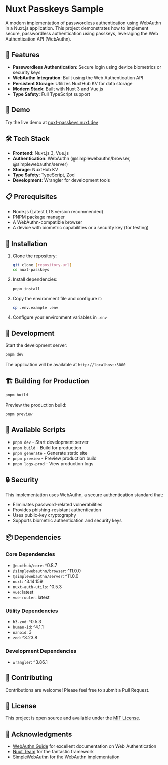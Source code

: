 # Nuxt Passkeys Sample

A modern implementation of passwordless authentication using WebAuthn in a Nuxt.js application. This project demonstrates how to implement secure, passwordless authentication using passkeys, leveraging the Web Authentication API (WebAuthn).

## 🌟 Features

- **Passwordless Authentication**: Secure login using device biometrics or security keys
- **WebAuthn Integration**: Built using the Web Authentication API
- **Persistent Storage**: Utilizes NuxtHub KV for data storage
- **Modern Stack**: Built with Nuxt 3 and Vue.js
- **Type Safety**: Full TypeScript support

## 🚀 Demo

Try the live demo at [nuxt-passkeys.nuxt.dev](https://nuxt-passkeys.nuxt.dev)

## 🛠️ Tech Stack

- **Frontend**: Nuxt.js 3, Vue.js
- **Authentication**: WebAuthn (@simplewebauthn/browser, @simplewebauthn/server)
- **Storage**: NuxtHub KV
- **Type Safety**: TypeScript, Zod
- **Development**: Wrangler for development tools

## 📋 Prerequisites

- Node.js (Latest LTS version recommended)
- PNPM package manager
- A WebAuthn-compatible browser
- A device with biometric capabilities or a security key (for testing)

## 🔧 Installation

1. Clone the repository:
   ```bash
   git clone [repository-url]
   cd nuxt-passkeys
   ```

2. Install dependencies:
   ```bash
   pnpm install
   ```

3. Copy the environment file and configure it:
   ```bash
   cp .env.example .env
   ```

4. Configure your environment variables in `.env`

## 🚀 Development

Start the development server:
```bash
pnpm dev
```

The application will be available at `http://localhost:3000`

## 🏗️ Building for Production

```bash
pnpm build
```

Preview the production build:
```bash
pnpm preview
```

## 📝 Available Scripts

- `pnpm dev` - Start development server
- `pnpm build` - Build for production
- `pnpm generate` - Generate static site
- `pnpm preview` - Preview production build
- `pnpm logs-prod` - View production logs

## 🔒 Security

This implementation uses WebAuthn, a secure authentication standard that:
- Eliminates password-related vulnerabilities
- Provides phishing-resistant authentication
- Uses public-key cryptography
- Supports biometric authentication and security keys

## 📦 Dependencies

### Core Dependencies
- `@nuxthub/core`: ^0.8.7
- `@simplewebauthn/browser`: ^11.0.0
- `@simplewebauthn/server`: ^11.0.0
- `nuxt`: ^3.14.159
- `nuxt-auth-utils`: ^0.5.3
- `vue`: latest
- `vue-router`: latest

### Utility Dependencies
- `h3-zod`: ^0.5.3
- `human-id`: ^4.1.1
- `nanoid`: 3
- `zod`: ^3.23.8

### Development Dependencies
- `wrangler`: ^3.86.1

## 🤝 Contributing

Contributions are welcome! Please feel free to submit a Pull Request.

## 📄 License

This project is open source and available under the [MIT License](LICENSE).

## 🙏 Acknowledgments

- [WebAuthn Guide](https://webauthn.guide) for excellent documentation on Web Authentication
- [Nuxt Team](https://nuxt.com) for the fantastic framework
- [SimpleWebAuthn](https://simplewebauthn.dev) for the WebAuthn implementation
